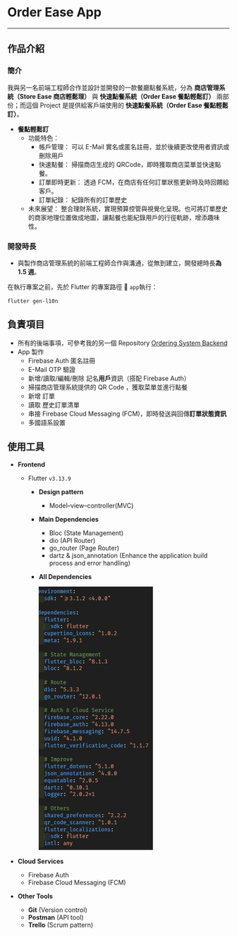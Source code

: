 # Order Ease App

---

## 作品介紹

### 簡介

我與另一名前端工程師合作並設計並開發的一款餐廳點餐系統，分為 **商店管理系統（Store Ease 商店輕鬆理）** 與 **快速點餐系統（Order Ease 餐點輕鬆訂）** 兩部份；而這個 Project 是提供給客戶端使用的 **快速點餐系統（Order Ease 餐點輕鬆訂）**。

- **餐點輕鬆訂**
  - 功能特色：
    - 帳戶管理： 可以 E-Mail 實名或匿名註冊，並於後續更改使用者資訊或刪除用戶
    - 快速點餐： 掃描商店生成的 QRCode，即時獲取商店菜單並快速點餐。
    - 訂單即時更新： 透過 FCM，在商店有任何訂單狀態更新時及時回饋給客戶。
    - 訂單紀錄： 紀錄所有的訂單歷史
  - 未來展望： 整合理財系統，實現預算控管與視覺化呈現。也可將訂單歷史的商家地理位置做成地圖，讓點餐也能紀錄用戶的行徑軌跡，增添趣味性。

### 開發時長

- 與製作商店管理系統的前端工程師合作與溝通，從無到建立，開發總時長**為 1.5 週**。

在執行專案之前，先於 Flutter 的專案路徑 :file_folder: `app`執行：

```
flutter gen-l10n
```

## 負責項目

- 所有的後端事項，可參考我的另一個 Repository [Ordering System Backend](https://github.com/phzeng0726/ordering-system-backend)
- App 製作
  - Firebase Auth 匿名註冊
  - E-Mail OTP 驗證
  - 新增/讀取/編輯/刪除 記名**用戶**資訊（搭配 Firebase Auth）
  - 掃描商店管理系統提供的 QR Code ，獲取菜單並進行點餐
  - 新增 訂單
  - 讀取 歷史訂單清單
  - 串接 Firebase Cloud Messaging (FCM)，即時發送與回傳**訂單狀態資訊**
  - 多國語系設置

## 使用工具

- **Frontend**

  - Flutter `v3.13.9`

    - **Design pattern**
      - Model–view–controller(MVC)
    - **Main Dependencies**
      - Bloc (State Management)
      - dio (API Router)
      - go_router (Page Router)
      - dartz & json_annotation (Enhance the application build process and error handling)
    - **All Dependencies**

      ![Alt text](screenshots/dependencies.png)

- **Cloud Services**
  - Firebase Auth
  - Firebase Cloud Messaging (FCM)
- **Other Tools**
  - **Git** (Version control)
  - **Postman** (API tool)
  - **Trello** (Scrum pattern)
